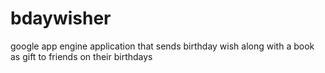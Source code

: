bdaywisher
==========

google app engine application that sends birthday wish along with a book as gift to friends on their birthdays

